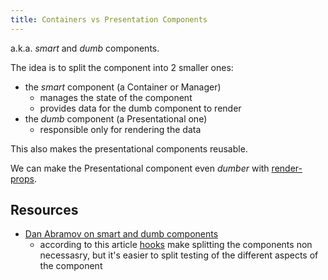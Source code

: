 ```yaml
---
title: Containers vs Presentation Components
---
```


a.k.a. _smart_ and _dumb_ components.

The idea is to split the component into 2 smaller ones:

- the _smart_ component (a Container or Manager)
  - manages the state of the component
  - provides data for the dumb component to render
- the _dumb_ component (a Presentational one)
  - responsible only for rendering the data

This also makes the presentational components reusable.

We can make the Presentational component even _dumber_ with [render-props](/knowledge/React/render-props.md).

## Resources

- [Dan Abramov on smart and dumb components](https://medium.com/@dan_abramov/smart-and-dumb-components-7ca2f9a7c7d0)
  - according to this article [hooks](/hooks) make splitting the components non necessasry, but it's easier to split testing of the different aspects of the component
